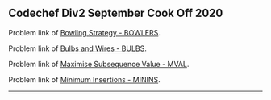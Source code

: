 ## Codechef Div2 September Cook Off 2020 

Problem link of [Bowling Strategy - BOWLERS](https://www.codechef.com/COOK122B/problems/BOWLERS).

Problem link of [Bulbs and Wires - BULBS](https://www.codechef.com/COOK122B/problems/BULBS).

Problem link of [Maximise Subsequence Value - MVAL](https://www.codechef.com/COOK122B/problems/MVAL).

Problem link of [Minimum Insertions - MININS](https://www.codechef.com/COOK122B/problems/MININS).

<hr>

